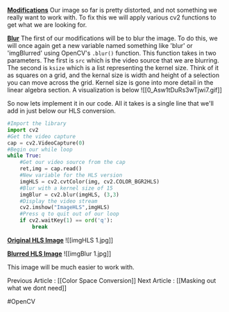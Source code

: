**<u>Modifications</u>**
Our image so far is pretty distorted, and not something we really want to work with. To fix this we will apply various cv2 functions to get what we are looking for.

**<u>Blur</u>**
The first of our modifications will be to blur the image. To do this, we will once again get a new variable named something like 'blur' or 'imgBlurred' using OpenCV's `.blur()` function. This function takes in two parameters. The first is `src` which is the video source that we are blurring. The second is `ksize` which is a list representing the kernel size. Think of it as squares on a grid, and the kernal size is width and height of a selection you can move across the grid. Kernel size is gone into more detail in the linear algebra section. A visualization is below
![[0_Asw1tDuRs3wTjwi7.gif]]

So now lets implement it in our code. All it takes is a single line that we'll add in just below our HLS conversion.

```py
#Import the library
import cv2
#Get the video capture
cap = cv2.VideoCapture(0)
#Begin our while loop
while True:
	#Get our video source from the cap
    ret,img = cap.read()
	#New variable for the HLS version
	imgHLS = cv2.cvtColor(img, cv2.COLOR_BGR2HLS)
	#Blur with a kernel size of 15
	imgBlur = cv2.blur(imgHLS, (3,3)
	#Display the video stream
	cv2.imshow("ImageHLS",imgHLS)
	#Press q to quit out of our loop
	if cv2.waitKey(1) == ord('q'):
		break
```

**<u>Original HLS Image</u>**
![[imgHLS 1.jpg]]

**<u>Blurred HLS Image</u>**
![[imgBlur 1.jpg]]

This image will be much easier to work with.

Previous Article : [[Color Space Conversion]]
Next Article : [[Masking out what we dont need]]

#OpenCV 